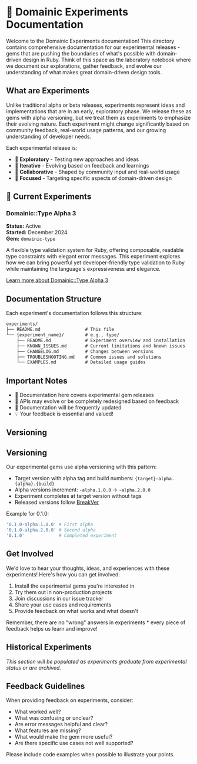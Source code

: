 # 🧪 Domainic Experiments Documentation

Welcome to the Domainic Experiments documentation! This directory contains comprehensive documentation for our
experimental releases - gems that are pushing the boundaries of what's possible with domain-driven design in Ruby. Think
of this space as the laboratory notebook where we document our explorations, gather feedback, and evolve our
understanding of what makes great domain-driven design tools.

## What are Experiments

Unlike traditional alpha or beta releases, experiments represent ideas and implementations that are in an early,
exploratory phase. We release these as gems with alpha versioning, but we treat them as experiments to emphasize their
evolving nature. Each experiment might change significantly based on community feedback, real-world usage patterns, and
our growing understanding of developer needs.

Each experimental release is:

* 🔬 **Exploratory** - Testing new approaches and ideas
* 🔄 **Iterative** - Evolving based on feedback and learnings
* 🤝 **Collaborative** - Shaped by community input and real-world usage
* 🎯 **Focused** - Targeting specific aspects of domain-driven design

## 🚨 Current Experiments

### Domainic::Type Alpha 3

**Status:** Active  
**Started:** December 2024  
**Gem:** `domainic-type`

A flexible type validation system for Ruby, offering composable, readable type constraints with elegant error messages.
This experiment explores how we can bring powerful yet developer-friendly type validation to Ruby while maintaining the
language's expressiveness and elegance.

[Learn more about Domainic::Type Alpha 3](./domainic-type-alpha-3/README.md)

## Documentation Structure

Each experiment's documentation follows this structure:

```markdown
experiments/
├── README.md                 # This file
└── {experiment_name}/        # e.g., type/
    ├── README.md             # Experiment overview and installation
    ├── KNOWN_ISSUES.md       # Current limitations and known issues
    ├── CHANGELOG.md          # Changes between versions
    ├── TROUBLESHOOTING.md    # Common issues and solutions
    └── EXAMPLES.md           # Detailed usage guides
```

## Important Notes

* 🔬 Documentation here covers experimental gem releases
* 🔄 APIs may evolve or be completely redesigned based on feedback
* 📝 Documentation will be frequently updated
* 💡 Your feedback is essential and valued!

## Versioning

## Versioning

Our experimental gems use alpha versioning with this pattern:

* Target version with alpha tag and build numbers: `{target}-alpha.{alpha}.{build}`
* Alpha versions increment: `-alpha.1.0.0` → `-alpha.2.0.0`
* Experiment completes at target version without tags
* Released versions follow [BreakVer](https://www.taoensso.com/break-versioning)

Example for 0.1.0:

```ruby
'0.1.0-alpha.1.0.0' # First alpha
'0.1.0-alpha.2.0.0' # Second alpha
'0.1.0'             # Completed experiment
```

## Get Involved

We'd love to hear your thoughts, ideas, and experiences with these experiments! Here's how you can get involved:

1. Install the experimental gems you're interested in
2. Try them out in non-production projects
3. Join discussions in our issue tracker
4. Share your use cases and requirements
5. Provide feedback on what works and what doesn't

Remember, there are no "wrong" answers in experiments * every piece of feedback helps us learn and improve!

## Historical Experiments

_This section will be populated as experiments graduate from experimental status or are archived._

## Feedback Guidelines

When providing feedback on experiments, consider:

* What worked well?
* What was confusing or unclear?
* Are error messages helpful and clear?
* What features are missing?
* What would make the gem more useful?
* Are there specific use cases not well supported?

Please include code examples when possible to illustrate your points.
